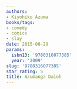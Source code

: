 ```yaml
---
authors:
- Kiyohiko Azuma
books/tags:
- comedy
- comics
- slay
date: 2015-08-29
params:
  isbn13: '9780316077385'
  year: '2009'
slug: '9780316077385'
star_rating: 5
title: Azumanga Daioh
---
```


<!--more-->